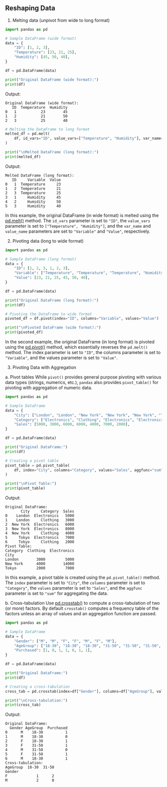 ## Reshaping Data
1. Melting data (unpivot from wide to long format)
```python
import pandas as pd

# Sample DataFrame (wide format)
data = {
    "ID": [1, 2, 3],
    "Temperature": [23, 21, 25],
    "Humidity": [45, 50, 40],
}

df = pd.DataFrame(data)

print("Original DataFrame (wide format):")
print(df)
```
Output:
```
Original DataFrame (wide format):
   ID  Temperature  Humidity
0   1           23        45
1   2           21        50
2   3           25        40
```

```python
# Melting the DataFrame to long format
melted_df = pd.melt(
    df, id_vars="ID", value_vars=["Temperature", "Humidity"], var_name="Variable", value_name="Value"
)

print("\nMelted DataFrame (long format):")
print(melted_df)
```
Output:
```
Melted DataFrame (long format):
   ID     Variable  Value
0   1  Temperature     23
1   2  Temperature     21
2   3  Temperature     25
3   1     Humidity     45
4   2     Humidity     50
5   3     Humidity     40
```

In this example, the original DataFrame (in wide format) is melted using the [pd.melt()](https://pandas.pydata.org/docs/reference/api/pandas.melt.html) method. The `id_vars` parameter is set to `"ID"`, the `value_vars` parameter is set to `["Temperature", "Humidity"]`, and the `var_name` and `value_name` parameters are set to `"Variable"` and `"Value"`, respectively.

2. Pivoting data (long to wide format)
```python
import pandas as pd

# Sample DataFrame (long format)
data = {
    "ID": [1, 2, 3, 1, 2, 3],
    "Variable": ["Temperature", "Temperature", "Temperature", "Humidity", "Humidity", "Humidity"],
    "Value": [23, 21, 25, 45, 50, 40],
}

df = pd.DataFrame(data)

print("Original DataFrame (long format):")
print(df)

# Pivoting the DataFrame to wide format
pivoted_df = df.pivot(index="ID", columns="Variable", values="Value")

print("\nPivoted DataFrame (wide format):")
print(pivoted_df)
```
In the second example, the original DataFrame (in long format) is pivoted using the [pd.pivot()](https://pandas.pydata.org/docs/reference/api/pandas.DataFrame.pivot.html) method, which essentially reverses the `pd.melt()` method. The index parameter is set to `"ID"`, the columns parameter is set to `"Variable"`, and the values parameter is set to `"Value"`.


3. Pivoting Data with Aggregation

a. Pivot tables
   While `pivot()` provides general purpose pivoting with various data types (strings, numerics, etc.), `pandas` also provides `pivot_table()` for pivoting with aggregation of numeric data.
```python
import pandas as pd

# Sample DataFrame
data = {
    "City": ["London", "London", "New York", "New York", "New York", "Tokyo", "Tokyo"],
    "Category": ["Electronics", "Clothing", "Electronics", "Electronics", "Clothing", "Electronics", "Clothing"],
    "Sales": [5000, 3000, 6000, 8000, 4000, 7000, 2000],
}

df = pd.DataFrame(data)

print("Original DataFrame:")
print(df)

# Creating a pivot table
pivot_table = pd.pivot_table(
    df, index="City", columns="Category", values="Sales", aggfunc="sum"
)

print("\nPivot Table:")
print(pivot_table)
```
Output:
```
Original DataFrame:
       City     Category  Sales
0    London  Electronics   5000
1    London     Clothing   3000
2  New York  Electronics   6000
3  New York  Electronics   8000
4  New York     Clothing   4000
5     Tokyo  Electronics   7000
6     Tokyo     Clothing   2000
Pivot Table:
Category  Clothing  Electronics
City                           
London        3000         5000
New York      4000        14000
Tokyo         2000         7000
```
In this example, a pivot table is created using the `pd.pivot_table()` method. The `index` parameter is set to `"City"`, the `columns` parameter is set to `"Category"`, the `values` parameter is set to `"Sales"`, and the `aggfunc` parameter is set to `"sum"` for aggregating the data.

b. Cross-tabulation
Use [pd.crosstab()](https://pandas.pydata.org/docs/reference/api/pandas.crosstab.html#pandas.crosstab) to compute a cross-tabulation of two (or more) factors. By default `crosstab()` computes a frequency table of the factors unless an array of values and an aggregation function are passed.
```python
import pandas as pd

# Sample DataFrame
data = {
    "Gender": ["M", "M", "F", "F", "M", "F", "M"],
    "AgeGroup": ["18-30", "18-30", "18-30", "31-50", "31-50", "31-50", "18-30"],
    "Purchased": [1, 0, 1, 1, 0, 1, 1],
}

df = pd.DataFrame(data)

print("Original DataFrame:")
print(df)

# Creating a cross-tabulation
cross_tab = pd.crosstab(index=df["Gender"], columns=df["AgeGroup"], values=df["Purchased"], aggfunc="sum")

print("\nCross-tabulation:")
print(cross_tab)
```
Output:
```
Original DataFrame:
  Gender AgeGroup  Purchased
0      M    18-30          1
1      M    18-30          0
2      F    18-30          1
3      F    31-50          1
4      M    31-50          0
5      F    31-50          1
6      M    18-30          1
Cross-tabulation:
AgeGroup  18-30  31-50
Gender                
F             1      2
M             2      0
```
